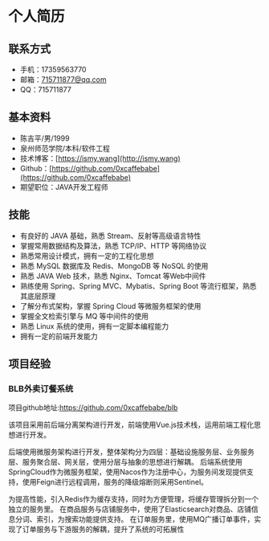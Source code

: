 # 个人简历

## 联系方式

- 手机：17359563770
- 邮箱：715711877@qq.com
- QQ：715711877

## 基本资料

- 陈吉平/男/1999
- 泉州师范学院/本科/软件工程
- 技术博客：[https://ismy.wang](http://ismy.wang)
- Github：[https://github.com/0xcaffebabe](https://github.com/0xcaffebabe)
- 期望职位：JAVA开发工程师

## 技能

- 有良好的 JAVA 基础，熟悉 Stream、反射等高级语言特性
- 掌握常用数据结构及算法，熟悉 TCP/IP、HTTP 等网络协议
- 熟悉常用设计模式，拥有一定的工程化思想
- 熟悉 MySQL 数据库及 Redis、MongoDB 等 NoSQL 的使用
- 熟悉 JAVA Web 技术，熟悉 Nginx、Tomcat 等Web中间件
- 熟练使用 Spring、Spring MVC、Mybatis、Spring Boot 等流行框架，熟悉其底层原理
- 了解分布式架构，掌握 Spring Cloud 等微服务框架的使用
- 掌握全文检索引擎与 MQ 等中间件的使用
- 熟悉 Linux 系统的使用，拥有一定脚本编程能力
- 拥有一定的前端开发能力

## 项目经验

### BLB外卖订餐系统

项目github地址:<https://github.com/0xcaffebabe/blb>

该项目采用前后端分离架构进行开发，前端使用Vue.js技术栈，运用前端工程化思想进行开发。

后端使用微服务架构进行开发，整体架构分为四层：基础设施服务层、业务服务层、服务聚合层、网关层，使用分层与抽象的思想进行解耦。
后端系统使用SpringCloud作为微服务框架，使用Nacos作为注册中心，为服务间发现提供支持，使用Feign进行远程调用，服务的降级熔断则采用Sentinel。

为提高性能，引入Redis作为缓存支持，同时为方便管理，将缓存管理拆分到一个独立的服务里。
在商品服务与店铺服务中，使用了Elasticsearch对商品、店铺信息分词、索引，为搜索功能提供支持。
在订单服务里，使用MQ广播订单事件，实现了订单服务与下游服务的解耦，提升了系统的可拓展性